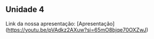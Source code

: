 ## Unidade 4

Link da nossa apresentação: [Apresentação] (https://youtu.be/pVAdkz2AXuw?si=65mO8bjqe70OXZwJ)